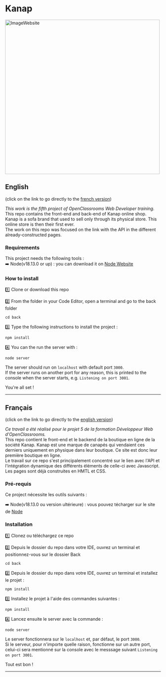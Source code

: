# Kanap

<img width="500" alt="ImageWebsite" src="">

## English

(click on the link to go directly to the [french version](#français))

_This work is the fifth project of OpenClassrooms Web Developer training._  
This repo contains the front-end and back-end of Kanap online shop.  
Kanap is a sofa brand that used to sell only through its physical store. This online store is then their first ever.  
The work on this repo was focused on the link with the API in the different already-constructed pages.  

### Requirements

This project needs the following tools :  
:arrow_right: Node(v18.13.0 or up) : you can download it on [Node Website](https://nodejs.org/fr/)


### How to install

:one: Clone or download this repo 

:two: From the folder in your Code Editor, open a terminal and go to the back folder

```
cd back
```

:three: Type the following instructions to install the project :

```
npm install
```

:four: You can the run the server with :

```
node server
```

The server should run on `localhost` with default port `3000`.  
If the server runs on another port for any reason, this is printed to the console when the server starts, e.g. `Listening on port 3001`.


You're all set !

---

## Français

(click on the link to go directly to the [english version](#english))

_Ce travail a été réalisé pour le projet 5 de la formation Développeur Web d'OpenClassrooms._  
This repo contient le front-end et le backend de la boutique en ligne de la société Kanap. 
Kanap est une marque de canapés qui vendaient ces derniers uniquement en physique dans leur boutique. Ce site est donc leur première boutique en ligne.  
Le travail sur ce repo s'est principalement concentré sur le lien avec l'API et l'intégration dynamique des différents éléments de celle-ci avec Javascript. Les pages sont déjà construites en HMTL et CSS.


### Pré-requis

Ce project nécessite les outils suivants :  

:arrow_right: Node(v18.13.0 ou version ultérieure) : vous pouvez técharger sur le site de [Node](https://nodejs.org/fr/)


### Installation

:one: Clonez ou téléchargez ce repo  

:two: Depuis le dossier du repo dans votre IDE, ouvrez un terminal et positionnez-vous sur le dossier Back

```
cd back
```

:two: Depuis le dossier du repo dans votre IDE, ouvrez un terminal et installez le projet :

```
npm install
```

:three: Installez le projet à l'aide des commandes suivantes :

```
npm install
```

:four: Lancez ensuite le server avec la commande :

```
node server
```

Le server fonctionnera sur le `localhost` et, par défaut, le port `3000`.  
Si le serveur, pour n'importe quelle raison, fonctionne sur un autre port, celui-ci sera mentionné sur la console avec le messsage suivant `Listening on port 3001`.


Tout est bon !

---